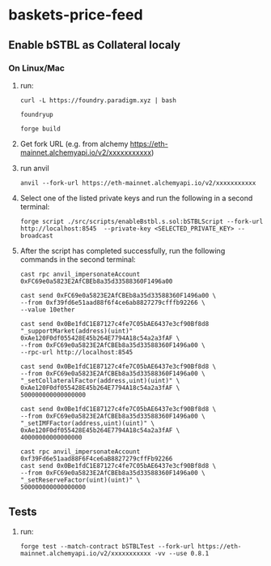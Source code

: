 # baskets-price-feed

## Enable bSTBL as Collateral localy

### On Linux/Mac

1. run: 

    `curl -L https://foundry.paradigm.xyz | bash`

    `foundryup`

    `forge build`

2. Get fork URL (e.g. from alchemy https://eth-mainnet.alchemyapi.io/v2/xxxxxxxxxxx)   

3. run anvil

    `anvil --fork-url https://eth-mainnet.alchemyapi.io/v2/xxxxxxxxxxx`

4. Select one of the listed private keys and run the following in a second terminal:

    `forge script ./src/scripts/enableBstbl.s.sol:bSTBLScript --fork-url http://localhost:8545  --private-key <SELECTED_PRIVATE_KEY> --broadcast`

5. After the script has completed successfully, run the following commands in the second terminal:

    `cast rpc anvil_impersonateAccount 0xFC69e0a5823E2AfCBEb8a35d33588360F1496a00`

    ```
    cast send 0xFC69e0a5823E2AfCBEb8a35d33588360F1496a00 \
    --from 0xf39fd6e51aad88f6f4ce6ab8827279cfffb92266 \
    --value 10ether
    ```

    ```
    cast send 0x0Be1fdC1E87127c4fe7C05bAE6437e3cf90Bf8d8 "_supportMarket(address)(uint)" 0xAe120F0df055428E45b264E7794A18c54a2a3fAF \
    --from 0xFC69e0a5823E2AfCBEb8a35d33588360F1496a00 \
    --rpc-url http://localhost:8545
    ```

    ```
    cast send 0x0Be1fdC1E87127c4fe7C05bAE6437e3cf90Bf8d8 \
    --from 0xFC69e0a5823E2AfCBEb8a35d33588360F1496a00 \
    "_setCollateralFactor(address,uint)(uint)" \
    0xAe120F0df055428E45b264E7794A18c54a2a3fAF \
    500000000000000000
    ```  

    ```  
    cast send 0x0Be1fdC1E87127c4fe7C05bAE6437e3cf90Bf8d8 \
    --from 0xFC69e0a5823E2AfCBEb8a35d33588360F1496a00 \
    "_setIMFFactor(address,uint)(uint)" \
    0xAe120F0df055428E45b264E7794A18c54a2a3fAF \
    40000000000000000
    ```  

    ```  
    cast rpc anvil_impersonateAccount 0xf39Fd6e51aad88F6F4ce6aB8827279cffFb92266  
    cast send 0x0Be1fdC1E87127c4fe7C05bAE6437e3cf90Bf8d8 \
    --from 0xFC69e0a5823E2AfCBEb8a35d33588360F1496a00 \
    "_setReserveFactor(uint)(uint)" \
    500000000000000000
    ```     

## Tests

1. run:

    `forge test --match-contract bSTBLTest --fork-url https://eth-mainnet.alchemyapi.io/v2/xxxxxxxxxxx -vv --use 0.8.1`